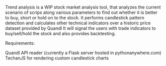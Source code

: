 Trend analysis is a WIP stock market analysis tool, that analyzes the current scenario of scrips along various parameters to find out whether it is better to buy, short or hold on to the stock.
It performs candlestick pattern detection and calculates other technical indicators over a historic price dataset provided by Quandl
It will signal the users with trade indicators to buy/sell/hold the stock and also provides backtesting.

Requirements:

Quandl API reader (currently a Flask server hosted in pythonanywhere.com)
TechanJS for rendering custom candlestick charts
